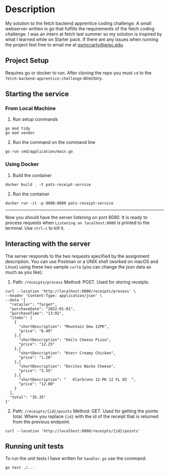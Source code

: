 # Description

My solution to the fetch backend apprentice coding challenge. A small webserver written in go that fulfills the requirements of the fetch coding challenge. I was an intern at fetch last summer so my solution is inspired by what I learned while on Starter pack. If there are any issues when running the project feel free to email me at psmccarty@wisc.edu.

## Project Setup

Requires go or docker to run. After cloning the repo you must `cd` to the `fetch-backend-apprentice-challenge` directory.

## Starting the service

### From Local Machine
1. Run setup commands
```
go mod tidy
go mod vendor
```
2. Run the command on the command line
```
go run cmd/application/main.go
```

### Using Docker
1. Build the container
```
docker build . -t pats-receipt-service
```
2. Run the container
```
docker run -it -p 8080:8080 pats-receipt-service
```
---
Now you should have the server listening on port 8080. It is ready to process requests when `Listening on localhost:8080` is printed to the terminal. Use `ctrl-c` to kill it.

## Interacting with the server
The server responds to the two requests specified by the assignment description. You can use Postman or a UNIX shell (worked on macOS and Linux) using these two sample `curl`s (you can change the json data as much as you like):

1. Path: `/receipts/process` Method: POST. Used for storing receipts.
```
curl --location 'http://localhost:8080/receipts/process' \
--header 'Content-Type: application/json' \
--data '{
  "retailer": "Target",
  "purchaseDate": "2022-01-01",
  "purchaseTime": "13:01",
  "items": [
    {
      "shortDescription": "Mountain Dew 12PK",
      "price": "6.49"
    },{
      "shortDescription": "Emils Cheese Pizza",
      "price": "12.25"
    },{
      "shortDescription": "Knorr Creamy Chicken",
      "price": "1.26"
    },{
      "shortDescription": "Doritos Nacho Cheese",
      "price": "3.35"
    },{
      "shortDescription": "   Klarbrunn 12-PK 12 FL OZ  ",
      "price": "12.00"
    }
  ],
  "total": "35.35"
}'
```

2. Path: `/receipts/{id}/points` Method: GET. Used for getting the points total. Where you replace `{id}` with the id of the receipt that is returned from the previous endpoint.
```
curl --location 'http://localhost:8080/receipts/{id}/points'
```

## Running unit tests

To run the unit tests I have written for `handler.go` use the command:
```
go test ./...
```
